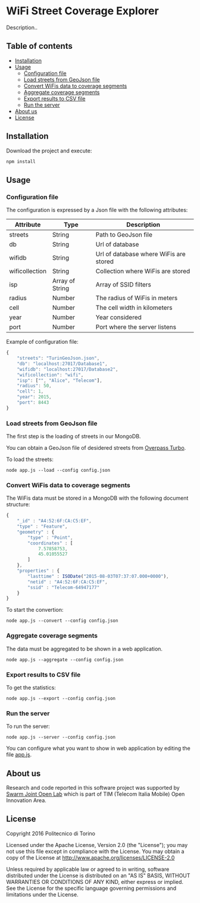 # WiFi Street Coverage Explorer

Description..

## Table of contents

  * [Installation](#installation)
  * [Usage](#usage)
    * [Configuration file](#configuration-file)
    * [Load streets from GeoJson file](#load-streets-from-geojson-file)
    * [Convert WiFis data to coverage segments](#convert-wifis-data-to-coverage-segments)
    * [Aggregate coverage segments](#aggregate-coverage-segments)
    * [Export results to CSV file](#export-results-to-csv-file)
    * [Run the server](#run-the-server)
  * [About us](#about-us)
  * [License](#license)

## Installation

Download the project and execute:

```bash
npm install
```

## Usage

### Configuration file

The configuration is expressed by a Json file with the following attributes:

| Attribute | Type | Description |
| --------- | ---- | ----------- |
| streets | String | Path to GeoJson file |
| db | String | Url of database |
| wifidb | String | Url of database where WiFis are stored |
| wificollection | String | Collection where WiFis are stored |
| isp | Array of String | Array of SSID filters |
| radius | Number | The radius of WiFis in meters |
| cell | Number | The cell width in kilometers |
| year | Number | Year considered |
| port | Number | Port where the server listens |

Example of configuration file:

```javascript
{
	"streets": "TurinGeoJson.json",
	"db": "localhost:27017/Database1",
	"wifidb": "localhost:27017/Database2",
	"wificollection": "wifi",
	"isp": ["", "Alice", "Telecom"],
	"radius": 50,
	"cell": 1,
	"year": 2015,
	"port": 8443
}
```

### Load streets from GeoJson file

The first step is the loading of streets in our MongoDB.

You can obtain a GeoJson file of desidered streets from [Overpass Turbo](https://overpass-turbo.eu). 

To load the streets:

```
node app.js --load --config config.json
```

### Convert WiFis data to coverage segments

The WiFis data must be stored in a MongoDB with the following document structure:

```javascript
{ 
    "_id" : "A4:52:6F:CA:C5:EF", 
    "type" : "Feature", 
    "geometry" : {
        "type" : "Point", 
        "coordinates" : [
            7.57858753, 
            45.01055527
        ]
    }, 
    "properties" : {
        "lasttime" : ISODate("2015-08-03T07:37:07.000+0000"), 
        "netid" : "A4:52:6F:CA:C5:EF", 
        "ssid" : "Telecom-64947177"
    }
}
```

To start the convertion:

```
node app.js --convert --config config.json
```

### Aggregate coverage segments

The data must be aggregated to be shown in a web application.

```
node app.js --aggregate --config config.json
```

### Export results to CSV file

To get the statistics:

```
node app.js --export --config config.json
```

### Run the server

To run the server:

```
node app.js --server --config config.json
```

You can configure what you want to show in web application by editing the file [app.js](public/js/app.js).

## About us

Research and code reported in this software project was supported by [Swarm Joint Open Lab](http://jol.telecomitalia.com/jolswarm/) which is part of TIM (Telecom Italia Mobile) Open Innovation Area.

## License

Copyright 2016 Politecnico di Torino

Licensed under the Apache License, Version 2.0 (the "License");
you may not use this file except in compliance with the License.
You may obtain a copy of the License at http://www.apache.org/licenses/LICENSE-2.0

Unless required by applicable law or agreed to in writing, software
distributed under the License is distributed on an "AS IS" BASIS,
WITHOUT WARRANTIES OR CONDITIONS OF ANY KIND, either express or implied.
See the License for the specific language governing permissions and
limitations under the License.